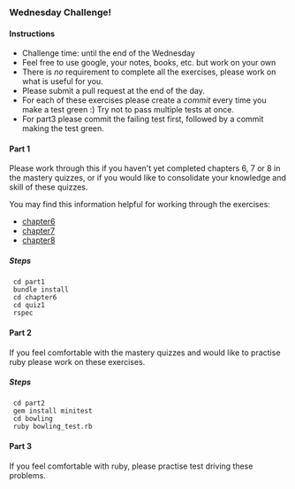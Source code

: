 ### Wednesday Challenge!

#### Instructions
  * Challenge time: until the end of the Wednesday
  * Feel free to use google, your notes, books, etc. but work on your own
  * There is _no_ requirement to complete all the exercises, please work on what
  is useful for you.
  * Please submit a pull request at the end of the day.
  * For each of these exercises please create a _commit_ every time you make a test green :) Try not to pass multiple tests at once.
  * For part3 please commit the failing test first, followed by a commit making the test green.


#### Part 1
Please work through this if you haven't yet completed chapters 6, 7 or 8 in
the mastery quizzes, or if you would like to consolidate your knowledge and
skill of these quizzes.

You may find this information helpful for working through the exercises:

- [chapter6](https://mastery-curriculum.makers.tech/chapter6/)
- [chapter7](https://mastery-curriculum.makers.tech/chapter7/)
- [chapter8](https://mastery-curriculum.makers.tech/chapter8/)

##### Steps

```
 cd part1
 bundle install
 cd chapter6
 cd quiz1
 rspec
``` 


#### Part 2
If you feel comfortable with the mastery quizzes and would like to practise ruby
please work on these exercises.

##### Steps

```
 cd part2
 gem install minitest
 cd bowling
 ruby bowling_test.rb
```


#### Part 3
If you feel comfortable with ruby, please practise test driving these problems.
